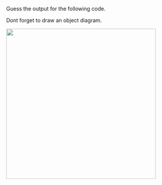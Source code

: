 Guess the output for the following code. 

Dont forget to draw an object diagram.

<img src='https://github.com/McLarenCollege/foundations_public/raw/main/images/object-diagram-abc.png' width=400/img>
